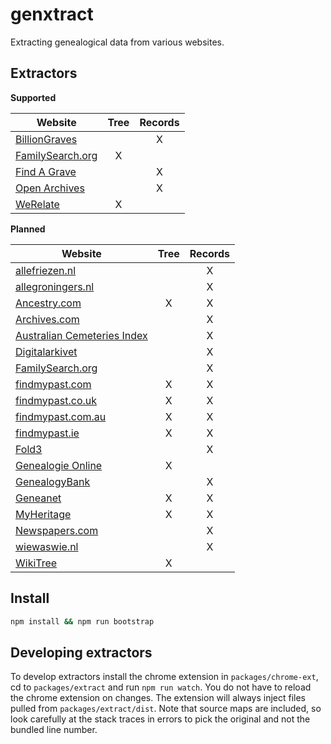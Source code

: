# genxtract
Extracting genealogical data from various websites.

## Extractors

**Supported**

| Website | Tree | Records |
|---------|:----:|:-------:|
|[BillionGraves](http://billiongraves.com)||X|
|[FamilySearch.org](https://familysearch.org)|X||
|[Find A Grave](http://www.findagrave.com)||X|
|[Open Archives](https://www.openarch.nl)||X|
|[WeRelate](http://www.werelate.org)|X||

**Planned**

| Website | Tree | Records |
|---------|:----:|:-------:|
|[allefriezen.nl](https://www.allefriezen.nl)||X|
|[allegroningers.nl](http://allegroningers.nl)||X|
|[Ancestry.com](http://ancestry.com)|X|X|
|[Archives.com](https://www.archives.com)||X|
|[Australian Cemeteries Index](http://austcemindex.com)||X|
|[Digitalarkivet](https://www.arkivverket.no/eng/Digitalarkivet)||X|
|[FamilySearch.org](https://familysearch.org)||X|
|[findmypast.com](http://www.findmypast.com)|X|X|
|[findmypast.co.uk](http://www.findmypast.co.uk)|X|X|
|[findmypast.com.au](http://www.findmypast.com.au)|X|X|
|[findmypast.ie](http://www.findmypast.ie)|X|X|
|[Fold3](https://www.fold3.com)||X|
|[Genealogie Online](https://www.genealogieonline.nl)|X||
|[GenealogyBank](http://www.genealogybank.com)||X|
|[Geneanet](http://www.geneanet.org)|X|X|
|[MyHeritage](https://www.myheritage.com)|X|X|
|[Newspapers.com](https://www.newspapers.com)||X|
|[wiewaswie.nl](https://www.wiewaswie.nl/en/)||X|
|[WikiTree](http://www.wikitree.com)|X||

## Install
````bash
npm install && npm run bootstrap
````

## Developing extractors
To develop extractors install the chrome extension in `packages/chrome-ext`, cd to `packages/extract` and run `npm run watch`. You do not have to reload the chrome extension on changes. The extension will always inject files pulled from `packages/extract/dist`. Note that source maps are included, so look carefully at the stack traces in errors to pick the original and not the bundled line number.
